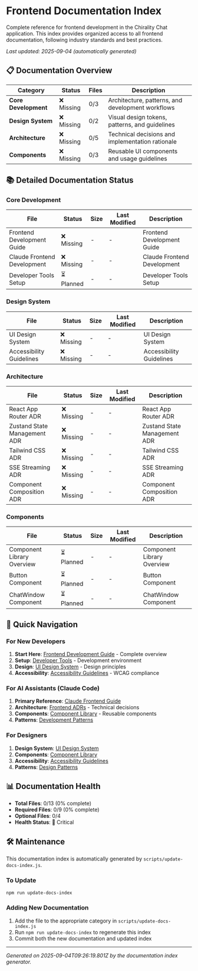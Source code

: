 # Frontend Documentation Index

Complete reference for frontend development in the Chirality Chat application. This index provides organized access to all frontend documentation, following industry standards and best practices.

*Last updated: 2025-09-04 (automatically generated)*

## 📋 Documentation Overview

| Category | Status | Files | Description |
|----------|---------|-------|-------------|
| **Core Development** | ❌ Missing | 0/3 | Architecture, patterns, and development workflows |
| **Design System** | ❌ Missing | 0/2 | Visual design tokens, patterns, and guidelines |
| **Architecture** | ❌ Missing | 0/5 | Technical decisions and implementation rationale |
| **Components** | ❌ Missing | 0/3 | Reusable UI components and usage guidelines |

## 📚 Detailed Documentation Status

### Core Development

| File | Status | Size | Last Modified | Description |
|------|---------|------|---------------|-------------|
| Frontend Development Guide | ❌ Missing | - | - | Frontend Development Guide |
| Claude Frontend Development | ❌ Missing | - | - | Claude Frontend Development |
| Developer Tools Setup | ⏳ Planned | - | - | Developer Tools Setup |

### Design System

| File | Status | Size | Last Modified | Description |
|------|---------|------|---------------|-------------|
| UI Design System | ❌ Missing | - | - | UI Design System |
| Accessibility Guidelines | ❌ Missing | - | - | Accessibility Guidelines |

### Architecture

| File | Status | Size | Last Modified | Description |
|------|---------|------|---------------|-------------|
| React App Router ADR | ❌ Missing | - | - | React App Router ADR |
| Zustand State Management ADR | ❌ Missing | - | - | Zustand State Management ADR |
| Tailwind CSS ADR | ❌ Missing | - | - | Tailwind CSS ADR |
| SSE Streaming ADR | ❌ Missing | - | - | SSE Streaming ADR |
| Component Composition ADR | ❌ Missing | - | - | Component Composition ADR |

### Components

| File | Status | Size | Last Modified | Description |
|------|---------|------|---------------|-------------|
| Component Library Overview | ⏳ Planned | - | - | Component Library Overview |
| Button Component | ⏳ Planned | - | - | Button Component |
| ChatWindow Component | ⏳ Planned | - | - | ChatWindow Component |

## 🔗 Quick Navigation

### For New Developers
1. **Start Here**: [Frontend Development Guide](../FRONTEND_DEVELOPMENT.md) - Complete overview
2. **Setup**: [Developer Tools](../DEVELOPER-TOOLS.md) - Development environment
3. **Design**: [UI Design System](../docs/UI_DESIGN_SYSTEM.md) - Design principles
4. **Accessibility**: [Accessibility Guidelines](../ACCESSIBILITY.md) - WCAG compliance

### For AI Assistants (Claude Code)
1. **Primary Reference**: [Claude Frontend Guide](../CLAUDE_FRONTEND.md)
2. **Architecture**: [Frontend ADRs](../docs/adr/frontend/) - Technical decisions
3. **Components**: [Component Library](../docs/components/) - Reusable components
4. **Patterns**: [Development Patterns](../FRONTEND_DEVELOPMENT.md#development-patterns)

### For Designers
1. **Design System**: [UI Design System](../docs/UI_DESIGN_SYSTEM.md)
2. **Components**: [Component Library](../docs/components/)
3. **Accessibility**: [Accessibility Guidelines](../ACCESSIBILITY.md)
4. **Patterns**: [Design Patterns](../docs/UI_DESIGN_SYSTEM.md#component-guidelines)

## 📊 Documentation Health

- **Total Files**: 0/13 (0% complete)
- **Required Files**: 0/9 (0% complete)
- **Optional Files**: 0/4
- **Health Status**: 🔴 Critical

## 🛠️ Maintenance

This documentation index is automatically generated by `scripts/update-docs-index.js`.

### To Update
```bash
npm run update-docs-index
```

### Adding New Documentation
1. Add the file to the appropriate category in `scripts/update-docs-index.js`
2. Run `npm run update-docs-index` to regenerate this index
3. Commit both the new documentation and updated index

---

*Generated on 2025-09-04T09:26:19.801Z by the documentation index generator.*
